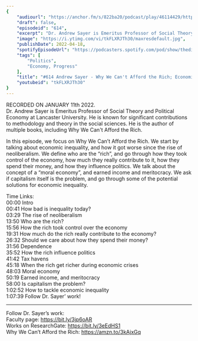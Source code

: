 ```yaml
---
{
	"audiourl": "https://anchor.fm/s/822ba20/podcast/play/46114429/https%3A%2F%2Fd3ctxlq1ktw2nl.cloudfront.net%2Fstaging%2F2022-0-13%2F1d2ecdf4-7c91-9ca5-d1c5-46495ad49e29.m4a",
	"draft": false,
	"episodeid": "614",
	"excerpt": "Dr. Andrew Sayer is Emeritus Professor of Social Theory and Political Economy at Lancaster University. He is known for significant contributions to methodology and theory in the social sciences. He is the author of multiple books, including Why We Can't Afford the Rich.",
	"image": "https://i.ytimg.com/vi/tkFLXRJTh30/maxresdefault.jpg",
	"publishDate": 2022-04-18,
	"spotifyEpisodeUrl": "https://podcasters.spotify.com/pod/show/thedissenter/episodes/614-Andrew-Sayer---Why-We-Cant-Afford-the-Rich-Economic-Inequality--And-Where-It-Stems-From-e1ctq5t",
	"tags": [
		"Politics",
		"Economy, Progress"
	],
	"title": "#614 Andrew Sayer - Why We Can't Afford the Rich; Economic Inequality, And Where It Stems From",
	"youtubeid": "tkFLXRJTh30"
}
---
```

RECORDED ON JANUARY 11th 2022.  
Dr. Andrew Sayer is Emeritus Professor of Social Theory and Political Economy at Lancaster University. He is known for significant contributions to methodology and theory in the social sciences. He is the author of multiple books, including Why We Can't Afford the Rich.

In this episode, we focus on Why We Can’t Afford the Rich. We start by talking about economic inequality, and how it got worse since the rise of neoliberalism. We define who are the “rich”, and go through how they took control of the economy, how much they really contribute to it, how they spend their money, and how they influence politics. We talk about the concept of a “moral economy”, and earned income and meritocracy. We ask if capitalism itself is the problem, and go through some of the potential solutions for economic inequality.

Time Links:  
<time>00:00</time> Intro  
<time>00:41</time> How bad is inequality today?  
<time>03:29</time> The rise of neoliberalism  
<time>13:50</time> Who are the rich?  
<time>15:56</time> How the rich took control over the economy  
<time>19:31</time> How much do the rich really contribute to the economy?  
<time>26:32</time> Should we care about how they spend their money?  
<time>31:56</time> Dependence  
<time>35:52</time> How the rich influence politics  
<time>41:42</time> Tax havens  
<time>45:18</time> When the rich get richer during economic crises  
<time>48:03</time> Moral economy  
<time>50:19</time> Earned income, and meritocracy  
<time>58:00</time> Is capitalism the problem?  
<time>1:02:52</time> How to tackle economic inequality  
<time>1:07:39</time> Follow Dr. Sayer’ work!

---

Follow Dr. Sayer’s work:  
Faculty page: https://bit.ly/3jp6oAR  
Works on ResearchGate: https://bit.ly/3eEdHS1  
Why We Can’t Afford the Rich: https://amzn.to/3kAjxGq

